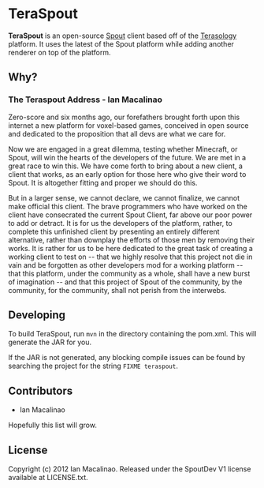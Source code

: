 TeraSpout
=========

**TeraSpout** is an open-source [Spout](http://spout.org) client based off of the [Terasology](http://movingblocks.net) platform. It uses the latest of the Spout platform while adding another renderer on top of the platform.

Why?
----

### The Teraspout Address - Ian Macalinao

Zero-score and six months ago, our forefathers brought forth upon this internet a new platform for voxel-based games, conceived in open source and dedicated to the proposition that all devs are what we care for.

Now we are engaged in a great dilemma, testing whether Minecraft, or Spout, will win the hearts of the developers of the future. We are met in a great race to win this. We have come forth to bring about a new client, a client that works, as an early option for those here who give their word to Spout. It is altogether fitting and proper we should do this.

But in a larger sense, we cannot declare, we cannot finalize, we cannot make official this client. The brave programmers who have worked on the client have consecrated the current Spout Client, far above our poor power to add or detract. It is for us the developers of the platform, rather, to complete this unfinished client by presenting an entirely different alternative, rather than downplay the efforts of those men by removing their works. It is rather for us to be here dedicated to the great task of creating a working client to test on -- that we highly resolve that this project not die in vain and be forgotten as other developers mod for a working platform -- that this platform, under the community as a whole, shall have a new burst of imagination -- and that this project of Spout of the community, by the community, for the community, shall not perish from the interwebs.

Developing
----------

To build TeraSpout, run `mvn` in the directory containing the pom.xml. This will generate the JAR for you.

If the JAR is not generated, any blocking compile issues can be found by searching the project for the string `FIXME teraspout`.

Contributors
------------

 * Ian Macalinao

Hopefully this list will grow.

License
------------

Copyright (c) 2012 Ian Macalinao. Released under the SpoutDev V1 license available at LICENSE.txt.


